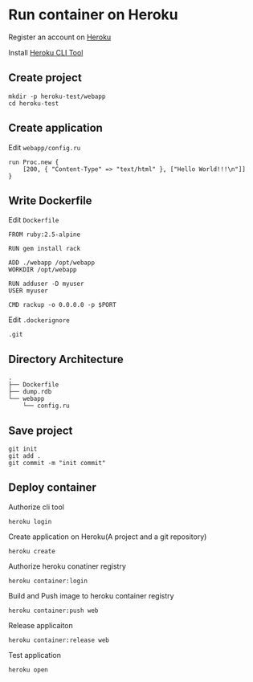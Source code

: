 # Run container on Heroku

Register an account on [Heroku](https://www.heroku.com)

Install [Heroku CLI Tool](https://devcenter.heroku.com/articles/heroku-cli#download-and-install)

## Create project

    mkdir -p heroku-test/webapp
    cd heroku-test

## Create application

Edit `webapp/config.ru`

    run Proc.new {
        [200, { "Content-Type" => "text/html" }, ["Hello World!!!\n"]]
    }

## Write Dockerfile

Edit `Dockerfile`

    FROM ruby:2.5-alpine

    RUN gem install rack

    ADD ./webapp /opt/webapp
    WORKDIR /opt/webapp

    RUN adduser -D myuser
    USER myuser

    CMD rackup -o 0.0.0.0 -p $PORT   

Edit `.dockerignore`

    .git

## Directory Architecture

    .
    ├── Dockerfile
    ├── dump.rdb
    └── webapp
        └── config.ru

## Save project

    git init
    git add .
    git commit -m "init commit"

## Deploy container

Authorize cli tool

    heroku login

Create application on Heroku(A project and a git repository)

    heroku create

Authorize heroku conatiner registry

    heroku container:login

Build and Push image to heroku container registry

    heroku container:push web

Release applicaiton

    heroku container:release web

Test application

    heroku open
